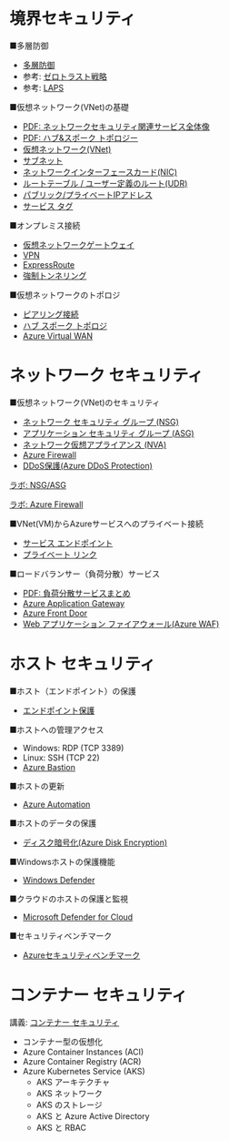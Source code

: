 # 境界セキュリティ

■多層防御

- [多層防御](../../network/defense-in-depth.md)
- 参考: [ゼロトラスト戦略](../../SC/zero-trust.md)
- 参考: [LAPS](../../network/laps.md)

■仮想ネットワーク(VNet)の基礎

- [PDF: ネットワークセキュリティ関連サービス全体像](../pdf/mod2/ネットワークセキュリティ関連サービス.pdf)
- [PDF: ハブ&スポーク トポロジー](../../network/ハブ・スポーク.pdf)
- [仮想ネットワーク(VNet)](../../network/vnet.md)
- [サブネット](../../network/subnet.md)
- [ネットワークインターフェースカード(NIC)](../../network/nic.md)
- [ルートテーブル / ユーザー定義のルート(UDR)](../../network/udr.md)
- [パブリック/プライベートIPアドレス](../../network/ip-address.md)
- [サービス タグ](../../network/service-tag.md)

■オンプレミス接続

- [仮想ネットワークゲートウェイ](../../network/virtual-network-gateway.md)
- [VPN](../../network/vpn.md)
- [ExpressRoute](../../network/er.md)
- [強制トンネリング](../../network/forced-tunneling.md)

■仮想ネットワークのトポロジ

- [ピアリング接続](../../AZ-104/mod05-01-peering.md)
- [ハブ スポーク トポロジ](../../network/hub-spoke.md)
- [Azure Virtual WAN](../../AZ-104/mod05-04-virtualwan.md)

# ネットワーク セキュリティ

■仮想ネットワーク(VNet)のセキュリティ

- [ネットワーク セキュリティ グループ (NSG)](../../AZ-700/nsg.md)
- [アプリケーション セキュリティ グループ (ASG)](../../network/asg.md)
- [ネットワーク仮想アプライアンス (NVA)](../../network/nva.md)
- [Azure Firewall](../../network/azure-firewall.md)
- [DDoS保護(Azure DDoS Protection)](../../network/ddos-protection.md)

[ラボ: NSG/ASG](https://github.com/MicrosoftLearning/AZ500-AzureSecurityTechnologies.ja-jp/blob/main/Instructions/Labs/LAB_07_NSGs.md)

[ラボ: Azure Firewall](https://github.com/MicrosoftLearning/AZ500-AzureSecurityTechnologies.ja-jp/blob/main/Instructions/Labs/LAB_08_AzureFirewall.md)

■VNet(VM)からAzureサービスへのプライベート接続

- [サービス エンドポイント](../../network/service-endpoint.md)
- [プライベート リンク](../../network/private-link.md)

■ロードバランサー（負荷分散）サービス

- [PDF: 負荷分散サービスまとめ](../pdf/mod2/負荷分散サービス.pdf)
- [Azure Application Gateway](../../network/appgw.md)
- [Azure Front Door](../../network/front-door.md)
- [Web アプリケーション ファイアウォール(Azure WAF)](../../AZ-303/mod05-07-waf.md)

# ホスト セキュリティ

■ホスト（エンドポイント）の保護

- [エンドポイント保護](../../SC/endpoint-protection/endpoint-protection.md)

■ホストへの管理アクセス

- Windows: RDP (TCP 3389)
- Linux: SSH (TCP 22)
- [Azure Bastion](azure-bastion.md)

■ホストの更新

- [Azure Automation](../../iac/azure-automation.md)

■ホストのデータの保護

- [ディスク暗号化(Azure Disk Encryption)](../../SC/encryption/azure-disk-encryption.md)

■Windowsホストの保護機能

- [Windows Defender](windows-defender.md)

■クラウドのホストの保護と監視

- [Microsoft Defender for Cloud](microsoft-defender-for-cloud.md)

■セキュリティベンチマーク

- [Azureセキュリティベンチマーク](../../SC/azure-security-benchmark.md)

# コンテナー セキュリティ

講義: [コンテナー セキュリティ](mod02-04.md)

- コンテナー型の仮想化
- Azure Container Instances (ACI)
- Azure Container Registry (ACR)
- Azure Kubernetes Service (AKS)
  - AKS アーキテクチャ
  - AKS ネットワーク
  - AKS のストレージ
  - AKS と Azure Active Directory
  - AKS と RBAC
